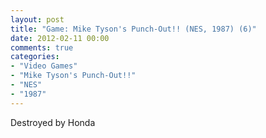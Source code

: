 ```yaml
---
layout: post
title: "Game: Mike Tyson's Punch-Out!! (NES, 1987) (6)"
date: 2012-02-11 00:00
comments: true
categories:
- "Video Games"
- "Mike Tyson's Punch-Out!!"
- "NES"
- "1987"
---
```


Destroyed by Honda    
